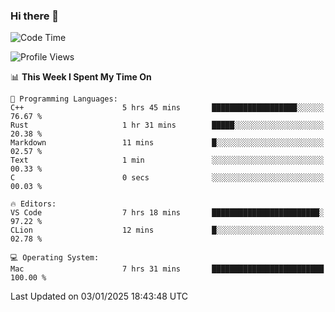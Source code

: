 ### Hi there 👋

<!--START_SECTION:waka-->
![Code Time](http://img.shields.io/badge/Code%20Time-909%20hrs%2035%20mins-blue)

![Profile Views](http://img.shields.io/badge/Profile%20Views-0-blue)

📊 **This Week I Spent My Time On** 

```text
💬 Programming Languages: 
C++                      5 hrs 45 mins       ███████████████████░░░░░░   76.67 % 
Rust                     1 hr 31 mins        █████░░░░░░░░░░░░░░░░░░░░   20.38 % 
Markdown                 11 mins             █░░░░░░░░░░░░░░░░░░░░░░░░   02.57 % 
Text                     1 min               ░░░░░░░░░░░░░░░░░░░░░░░░░   00.33 % 
C                        0 secs              ░░░░░░░░░░░░░░░░░░░░░░░░░   00.03 % 

🔥 Editors: 
VS Code                  7 hrs 18 mins       ████████████████████████░   97.22 % 
CLion                    12 mins             █░░░░░░░░░░░░░░░░░░░░░░░░   02.78 % 

💻 Operating System: 
Mac                      7 hrs 31 mins       █████████████████████████   100.00 % 
```


 Last Updated on 03/01/2025 18:43:48 UTC
<!--END_SECTION:waka-->

<!--
**JackeyHua-SJTU/JackeyHua-SJTU** is a ✨ _special_ ✨ repository because its `README.md` (this file) appears on your GitHub profile.

Here are some ideas to get you started:

- 🔭 I’m currently working on ...
- 🌱 I’m currently learning ...
- 👯 I’m looking to collaborate on ...
- 🤔 I’m looking for help with ...
- 💬 Ask me about ...
- 📫 How to reach me: ...
- 😄 Pronouns: ...
- ⚡ Fun fact: ...
-->
